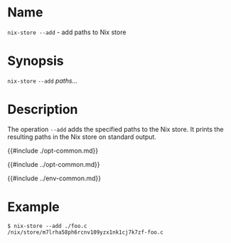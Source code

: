 # Name

`nix-store --add` - add paths to Nix store

# Synopsis

`nix-store` `--add` *paths…*

# Description

The operation `--add` adds the specified paths to the Nix store. It
prints the resulting paths in the Nix store on standard output.

{{#include ./opt-common.md}}

{{#include ../opt-common.md}}

{{#include ../env-common.md}}

# Example

```console
$ nix-store --add ./foo.c
/nix/store/m7lrha58ph6rcnv109yzx1nk1cj7k7zf-foo.c
```
